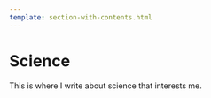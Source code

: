 ```yaml
---
template: section-with-contents.html
---
```


# Science

This is where I write about science that interests me.
